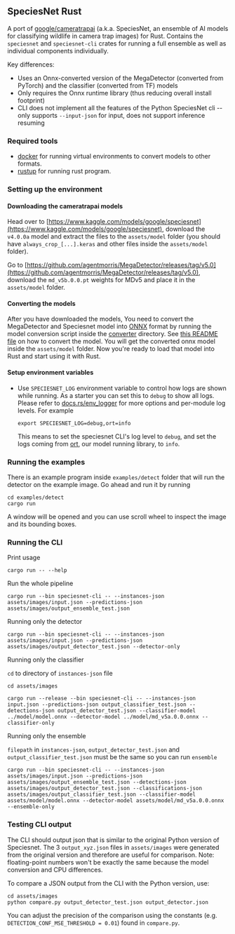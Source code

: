 ## SpeciesNet Rust

A port of [google/cameratrapai](https://github.com/google/cameratrapai) (a.k.a. SpeciesNet, an ensemble of AI models for classifying wildlife in camera trap images) for Rust. Contains the `speciesnet` and `speciesnet-cli` crates for running a full ensemble as well as individual components individually.

Key differences:
- Uses an Onnx-converted version of the MegaDetector (converted from PyTorch) and the classifier (converted from TF) models
- Only requires the Onnx runtime library (thus reducing overall install footprint)
- CLI does not implement all the features of the Python SpeciesNet cli -- only supports `--input-json` for input, does not support inference resuming

### Required tools

- [docker](https://docker.com) for running virtual environments to convert models to other formats.
- [rustup](https://rustup.rs) for running rust program.

### Setting up the environment

#### Downloading the cameratrapai models

Head over to [https://www.kaggle.com/models/google/speciesnet](https://www.kaggle.com/models/google/speciesnet), download the `v4.0.0a` model and extract the files to the `assets/model` folder (you should have `always_crop_[...].keras` and other files inside the `assets/model` folder).

Go to [https://github.com/agentmorris/MegaDetector/releases/tag/v5.0](https://github.com/agentmorris/MegaDetector/releases/tag/v5.0), download the `md_v5b.0.0.pt` weights for MDv5 and place it in the `assets/model` folder.

#### Converting the models

After you have downloaded the models, You need to convert the MegaDetector and Speciesnet model into [ONNX](https://onnx.ai) format by running the model conversion script inside the [converter](./converter/) directory. See [this README file](./converter/README.md) on how to convert the model. You will get the converted onnx model inside the `assets/model` folder. Now you're ready to load that model into Rust and start using it with Rust.

#### Setup environment variables

- Use `SPECIESNET_LOG` environment variable to control how logs are shown while running. As a starter you can set this to `debug` to show all logs. Please refer to [docs.rs/env_logger](https://docs.rs/env_logger) for more options and per-module log levels. For example

  ```
  export SPECIESNET_LOG=debug,ort=info
  ```

  This means to set the speciesnet CLI's log level to `debug`, and set the logs coming from [ort](https://github.com/pykeio/ort), our model running library, to `info`.

### Running the examples

There is an example program inside `examples/detect` folder that will run the detector on the example image. Go ahead and run it by running

```
cd examples/detect
cargo run
```

A window will be opened and you can use scroll wheel to inspect the image and its bounding boxes.

### Running the CLI

Print usage

```
cargo run -- --help
```

Run the whole pipeline

```
cargo run --bin speciesnet-cli -- --instances-json assets/images/input.json --predictions-json assets/images/output_ensemble_test.json
```

Running only the detector

```
cargo run --bin speciesnet-cli -- --instances-json assets/images/input.json --predictions-json assets/images/output_detector_test.json --detector-only
```

Running only the classifier

`cd` to directory of `instances-json` file 

```
cd assets/images

cargo run --release --bin speciesnet-cli -- --instances-json input.json --predictions-json output_classifier_test.json --detections-json output_detector_test.json --classifier-model ../model/model.onnx --detector-model ../model/md_v5a.0.0.onnx --classifier-only
```

Running only the ensemble

`filepath` in `instances-json`, `output_detector_test.json` and `output_classifier_test.json` must be the same so you can run `ensemble`

```
cargo run --bin speciesnet-cli -- --instances-json assets/images/input.json --predictions-json assets/images/output_ensemble_test.json --detections-json assets/images/output_detector_test.json --classifications-json assets/images/output_classifier_test.json --classifier-model assets/model/model.onnx --detector-model assets/model/md_v5a.0.0.onnx --ensemble-only 
```

### Testing CLI output

The CLI should output json that is similar to the original Python version of Speciesnet. The 3 `output_xyz.json` files in `assets/images` were generated from the original version and therefore are useful for comparison. Note: floating-point numbers won't be exactly the same because the model conversion and CPU differences.

To compare a JSON output from the CLI with the Python version, use:

```
cd assets/images
python compare.py output_detector_test.json output_detector.json
```

You can adjust the precision of the comparison using the constants (e.g. `DETECTION_CONF_MSE_THRESHOLD = 0.01`) found in `compare.py`.
